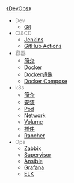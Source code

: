 [《DevOps》](docs/DevOps/index.md)

- <font color="#8f8f8f">Dev</font>
  - [Git](docs/DevOps/Dev/Git.md)
- <font color="#8f8f8f">CI&CD</font>
  - [Jenkins](docs/DevOps/CI&CD/Jenkins.md)
  - [GitHub Actions](docs/DevOps/CI&CD/GitHub-Actions.md)
- <font color="#8f8f8f">容器</font>
  - [简介](docs/DevOps/容器/简介.md)
  - [Docker](docs/DevOps/容器/Docker.md)
  - [Docker镜像](docs/DevOps/容器/Docker镜像.md)
  - [Docker Compose](docs/DevOps/容器/Docker-Compose.md)
- <font color="#8f8f8f">k8s</font>
  - [简介](docs/DevOps/k8s/简介.md)
  - [安装](docs/DevOps/k8s/安装.md)
  - [Pod](docs/DevOps/k8s/Pod.md)
  - [Network](docs/DevOps/k8s/Network.md)
  - [Volume](docs/DevOps/k8s/Volume.md)
  - [插件](docs/DevOps/k8s/插件.md)
  - [Rancher](docs/DevOps/k8s/Rancher.md)
- <font color="#8f8f8f">Ops</font>
  - [Zabbix](docs/DevOps/Ops/Zabbix.md)
  - [Supervisor](docs/DevOps/Ops/Supervisor.md)
  - [Ansible](docs/DevOps/Ops/Ansible.md)
  - [Grafana](docs/DevOps/Ops/Grafana.md)
  - [ELK](docs/DevOps/Ops/ELK.md)